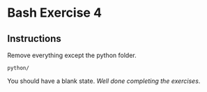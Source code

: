 # Bash Exercise 4

## Instructions

Remove everything except the python folder.

```
python/
```

You should have a blank state. _Well done completing the exercises_.
